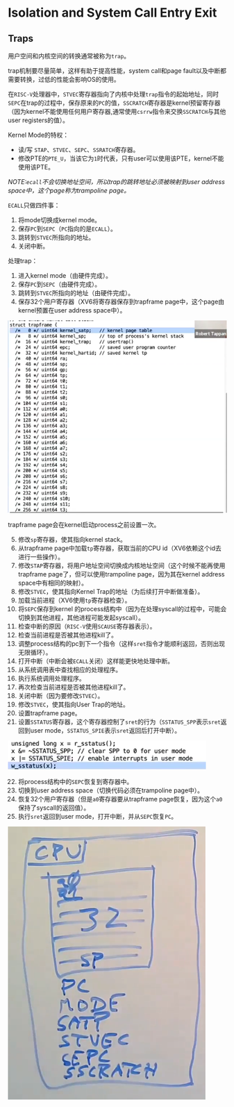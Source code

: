 # Isolation and System Call Entry Exit

## Traps

用户空间和内核空间的转换通常被称为`trap`。

trap机制要尽量简单，这样有助于提高性能，system call和page fault以及中断都需要转换，过低的性能会影响OS的使用。

在`RISC-V`处理器中，`STVEC`寄存器指向了内核中处理`trap`指令的起始地址，同时`SEPC`在trap的过程中，保存原来的`PC`的值，`SSCRATCH`寄存器是kernel预留寄存器（因为kernel不能使用任何用户寄存器,通常使用`csrrw`指令来交换`SSCRATCH`与其他user registers的值）。

Kernel Mode的特权：
* 读/写 `STAP`、`STVEC`、`SEPC`、`SSRATCH`寄存器。
* 修改PTE的`PTE_U`，当该它为`1`时代表，只有user可以使用该PTE，kernel不能使用该PTE。

*NOTE:`ecall`不会切换地址空间，所以trap的跳转地址必须被映射到user address space中，这个page称为trampoline page。*

`ECALL`只做四件事：
1. 将mode切换成kernel mode。
2. 保存`PC`到`SEPC`（`PC`指向的是`ECALL`）。
3. 跳转到`STVEC`所指向的地址。
4. 关闭中断。

处理trap：
1. 进入kernel mode（由硬件完成）。
2. 保存`PC`到`SEPC`（由硬件完成）。
3. 跳转到`STVEC`所指向的地址（由硬件完成）。
4. 保存32个用户寄存器（XV6将寄存器保存到trapframe page中，这个page由kernel预置在user address space中）。

![F3](./F3.jpg)

trapframe page会在kernel启动process之前设置一次。

5. 修改`sp`寄存器，使其指向kernel stack。
6. 从trapframe page中加载`tp`寄存器，获取当前的CPU id（XV6依赖这个id去进行一些操作）。 
7. 修改`STAP`寄存器，将用户地址空间切换成内核地址空间（这个时候不能再使用trapframe page了，但可以使用trampoline page，因为其在kernel address space中有相同的映射）。
8. 修改`STVEC`，使其指向Kernel Trap的地址（为后续打开中断做准备）。
9. 加载当前进程（XV6使用`tp`寄存器检查）。
10. 将`SEPC`保存到kernel 的process结构中（因为在处理syscall的过程中，可能会切换到其他进程，其他进程可能发起syscall）。
11. 检查中断的原因（`RISC-V`使用`SCAUSE`寄存器表示）。
12. 检查当前进程是否被其他进程kill了。
13. 调整process结构的pc到下一个指令（这样`sret`指令才能顺利返回，否则出现无限循环）。
14. 打开中断（中断会被`ECALL`关闭）这样能更快地处理中断。
15. 从系统调用表中查找相应的处理程序。
16. 执行系统调用处理程序。
17. 再次检查当前进程是否被其他进程kill了。
18. 关闭中断（因为要修改`STVEC`）。
19. 修改`STVEC`，使其指向User Trap的地址。
20. 设置trapframe page。
21. 设置`SSTATUS`寄存器，这个寄存器控制了`sret`的行为（`SSTATUS_SPP`表示`sret`返回到user mode，`SSTATUS_SPIE`表示`sret`返回后打开中断）。

![F4](./F4.jpg)

22. 将process结构中的`SEPC`恢复到寄存器中。
23. 切换到user address space（切换代码必须在trampoline page中）。
24. 恢复32个用户寄存器（但是`a0`寄存器要从trapframe page恢复，因为这个`a0`保持了syscall的返回值）。
25. 执行`sret`返回到user mode，打开中断，并从`SEPC`恢复`PC`。

![F1](./F1.jpg)
